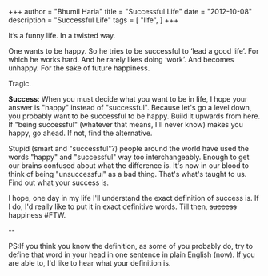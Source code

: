 +++
author = "Bhumil Haria"
title = "Successful Life"
date = "2012-10-08"
description = "Successful Life"
tags = [
    "life",
]
+++

It’s a funny life. In a twisted way.

One wants to be happy. So he tries to be successful to ‘lead a good life’. For which he works hard.
And he rarely likes doing ‘work’. And becomes unhappy. For the sake of future happiness.

Tragic.

**Success**:
When you must decide what you want to be in life, I hope your answer is "happy" instead of "successful".
Because let's go a level down, you probably want to be successful to be happy. Build it upwards from here.
If "being successful" (whatever that means, I'll never know) makes you happy, go ahead. If not,
find the alternative.

Stupid (smart and "successful"?) people around the world have used the words "happy" and "successful"
way too interchangeably. Enough to get our brains confused about what the difference is. It's now in
our blood to think of being "unsuccessful" as a bad thing. That's what's taught to us. Find out what
your success is.

I hope, one day in my life I'll understand the exact definition of success is. If I do, I'd really
like to put it in exact definitive words. Till then, ~~success~~ happiness #FTW.

-- 

PS:If you think you know the definition, as some of you probably do, try to define that word in your
head in one sentence in plain English (now). If you are able to, I'd like to hear what your definition
is. 
